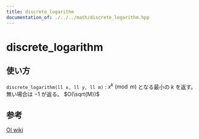 ```yaml
---
title: discrete_logarithm
documentation_of: ./../../math/discrete_logarithm.hpp
---
```


# discrete_logarithm

## 使い方

``discrete_logarithm(ll x, ll y, ll m)`` : $x^k \pmod{m}$ となる最小の $k$ を返す。無い場合は $-1$ が返る。 $O(\sqrt{M})$

## 参考

[OI wiki](https://oi-wiki.org/math/number-theory/discrete-logarithm/#%E6%89%A9%E5%B1%95%E7%AF%87%E6%89%A9%E5%B1%95-bsgs)
